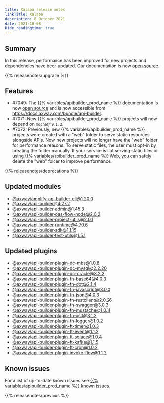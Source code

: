 ```yaml
---
title: Xalapa release notes
linkTitle: Xalapa
description: 8 October 2021
date: 2021-10-08
Hide_readingtime: true
---
```

## Summary
In this release, performance has been improved for new projects and dependencies have been updated. Our documentation is now [open source](https://github.com/Axway/api-builder-docs).

{{% releasenotes/upgrade %}}

<!-- ## Breaking changes -->

## Features
* #7049: The {{% variables/apibuilder_prod_name %}} documentation is now [open source](https://github.com/Axway/api-builder-docs) and is now accessible from https://docs.axway.com/bundle/api-builder.
* #7071: New {{% variables/apibuilder_prod_name %}} projects will now depend on `mocha@^9.1.2`.
* #7072: Previously, new {{% variables/apibuilder_prod_name %}} projects were created with a "web" folder to serve static resources alongside APIs. Now, new projects will no longer have the "web" folder for performance reasons. To serve static files, the user must opt-in by creating the folder manually. If your service is not serving static files or using {{% variables/apibuilder_prod_name %}} Web, you can safely delete the "web" folder to improve performance.

<!-- ## Fixes -->

{{% releasenotes/deprecations %}}

<!-- Regenerate modules/plugins with api-builder-tools script -->
## Updated modules
* [@axway/amplify-api-builder-cli@1.20.0](https://www.npmjs.com/package/@axway/amplify-api-builder-cli/v/1.20.0)
* [@axway/api-builder@4.27.2](https://www.npmjs.com/package/@axway/api-builder/v/4.27.2)
* [@axway/api-builder-admin@1.45.3](https://www.npmjs.com/package/@axway/api-builder-admin/v/1.45.3)
* [@axway/api-builder-oas-flow-node@2.0.2](https://www.npmjs.com/package/@axway/api-builder-oas-flow-node/v/2.0.2)
* [@axway/api-builder-project-utils@2.0.1](https://www.npmjs.com/package/@axway/api-builder-project-utils/v/2.0.1)
* [@axway/api-builder-runtime@4.70.6](https://www.npmjs.com/package/@axway/api-builder-runtime/v/4.70.6)
* [@axway/api-builder-sdk@1.1.15](https://www.npmjs.com/package/@axway/api-builder-sdk/v/1.1.15)
* [@axway/api-builder-test-utils@1.5.1](https://www.npmjs.com/package/@axway/api-builder-test-utils/v/1.5.1)

## Updated plugins
* [@axway/api-builder-plugin-dc-mbs@1.0.8](https://www.npmjs.com/package/@axway/api-builder-plugin-dc-mbs/v/1.0.8)
* [@axway/api-builder-plugin-dc-mysql@2.2.20](https://www.npmjs.com/package/@axway/api-builder-plugin-dc-mysql/v/2.2.20)
* [@axway/api-builder-plugin-dc-oracle@3.2.2](https://www.npmjs.com/package/@axway/api-builder-plugin-dc-oracle/v/3.2.2)
* [@axway/api-builder-plugin-fn-base64@4.0.3](https://www.npmjs.com/package/@axway/api-builder-plugin-fn-base64/v/4.0.3)
* [@axway/api-builder-plugin-fn-dot@2.1.4](https://www.npmjs.com/package/@axway/api-builder-plugin-fn-dot/v/2.1.4)
* [@axway/api-builder-plugin-fn-javascript@3.0.3](https://www.npmjs.com/package/@axway/api-builder-plugin-fn-javascript/v/3.0.3)
* [@axway/api-builder-plugin-fn-json@4.0.3](https://www.npmjs.com/package/@axway/api-builder-plugin-fn-json/v/4.0.3)
* [@axway/api-builder-plugin-fn-restclient@2.0.26](https://www.npmjs.com/package/@axway/api-builder-plugin-fn-restclient/v/2.0.26)
* [@axway/api-builder-plugin-fn-swagger@3.0.3](https://www.npmjs.com/package/@axway/api-builder-plugin-fn-swagger/v/3.0.3)
* [@axway/api-builder-plugin-fn-mustache@1.0.11](https://www.npmjs.com/package/@axway/api-builder-plugin-fn-mustache/v/1.0.11)
* [@axway/api-builder-plugin-fn-xslt@3.1.2](https://www.npmjs.com/package/@axway/api-builder-plugin-fn-xslt/v/3.1.2)
* [@axway/api-builder-plugin-fn-logger@1.0.2](https://www.npmjs.com/package/@axway/api-builder-plugin-fn-logger/v/1.0.2)
* [@axway/api-builder-plugin-ft-timer@1.0.3](https://www.npmjs.com/package/@axway/api-builder-plugin-ft-timer/v/1.0.3)
* [@axway/api-builder-plugin-ft-event@1.1.2](https://www.npmjs.com/package/@axway/api-builder-plugin-ft-event/v/1.1.2)
* [@axway/api-builder-plugin-ft-solace@1.0.4](https://www.npmjs.com/package/@axway/api-builder-plugin-ft-solace/v/1.0.4)
* [@axway/api-builder-plugin-ft-kafka@1.1.5](https://www.npmjs.com/package/@axway/api-builder-plugin-ft-kafka/v/1.1.5)
* [@axway/api-builder-plugin-ft-cron@1.0.2](https://www.npmjs.com/package/@axway/api-builder-plugin-ft-cron/v/1.0.2)
* [@axway/api-builder-plugin-invoke-flow@1.1.2](https://www.npmjs.com/package/@axway/api-builder-plugin-invoke-flow/v/1.1.2)

## Known issues
For a list of up-to-date known issues see [{{% variables/apibuilder_prod_name %}} known issues](/docs/known_issues).

{{% releasenotes/previous %}}
